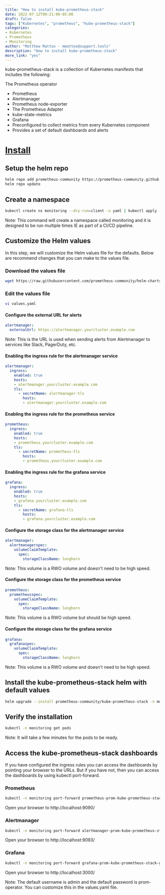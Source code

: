 ```yaml
---
title: "How to install kube-prometheus-stack"
date: 2022-07-12T00:21:00-05:00
draft: false
tags: ["Kubernetes", "prometheus", "kube-prometheus-stack"]
categories:
- Kubernetes
- Prometheus
- Monitoring
author: "Matthew Mattox - mmattox@support.tools"
description: "How to install kube-prometheus-stack"
more_link: "yes"
---
```


kube-prometheus-stack is a collection of Kubernetes manifests that includes the following:

The Prometheus operator
- Prometheus
- Alertmanager
- Prometheus node-exporter
- The Prometheus Adapter
- kube-state-metrics
- Grafana
- Preconfigured to collect metrics from every Kubernetes component
- Provides a set of default dashboards and alerts

<!--more-->
# [Install](#install)

## Setup the helm repo

```bash
helm repo add prometheus-community https://prometheus-community.github.io/helm-charts
helm repo update
```

## Create a namespace

```bash
kubectl create ns monitoring --dry-run=client -o yaml | kubectl apply -f -
```

Note: This command will create a namespace called monitoring and it is designed to be run multiple times IE as part of a CI/CD pipeline.

## Customize the Helm values

In this step, we will customize the Helm values file for the defaults. Below are recommend changes that you can make to the values file.

### Download the values file

```bash
wget https://raw.githubusercontent.com/prometheus-community/helm-charts/main/charts/kube-prometheus-stack/values.yaml
```

### Edit the values file

```bash
vi values.yaml
```

#### Configure the external URL for alerts

```yaml
alertmanager:
  externalUrl: https://alertmanager.yourcluster.example.com
```

Note: This is the URL is used when sending alerts from Alertmanager to services like Slack, PagerDuty, etc.

#### Enabling the ingress rule for the alertmanager service

```yaml
alertmanager:
  ingress:
    enabled: true
    hosts:
    - alertmanager.yourcluster.example.com
    tls:
      - secretName: alertmanager-tls
        hosts:
        - alertmanager.yourcluster.example.com
```

#### Enabling the ingress rule for the prometheus service

```yaml
prometheus:
  ingress:
    enabled: true
    hosts:
    - prometheus.yourcluster.example.com
    tls:
      - secretName: prometheus-tls
        hosts:
        - prometheus.yourcluster.example.com
```

#### Enabling the ingress rule for the grafana service

```yaml
grafana:
  ingress:
    enabled: true
    hosts:
    - grafana.yourcluster.example.com
    tls:
      - secretName: grafana-tls
        hosts:
        - grafana.yourcluster.example.com
```

#### Configure the storage class for the alertmanager service

```yaml
alertmanager:
  alertmanagerspec:
    volumeClaimTemplate:
      spec:
        storageClassName: longhorn
```
Note: This volume is a RWO volume and doesn't need to be high speed.

#### Configure the storage class for the prometheus service

```yaml
prometheus:
  prometheusspec:
    volumeClaimTemplate:
      spec:
        storageClassName: longhorn
```
Note: This volume is a RWO volume but should be high speed.

#### Configure the storage class for the grafana service

```yaml
grafana:
  grafanaspec:
    volumeClaimTemplate:
      spec:
        storageClassName: longhorn
```
Note: This volume is a RWO volume and doesn't need to be high speed.


## Install the kube-prometheus-stack helm with default values

```bash
helm upgrade --install prometheus-community/kube-prometheus-stack -n monitoring --name kube-prometheus-stack -f values.yaml
```

## Verify the installation

```bash
kubectl -n monitoring get pods
```

Note: It will take a few minutes for the pods to be ready.

## Access the kube-prometheus-stack dashboards

If you have configured the ingress rules you can access the dashboards by pointing your browser to the URLs. But if you have not, then you can access the dashboards by using kubectl port-forward.


### Prometheus

```bash
kubectl -n monitoring port-forward prometheus-prom-kube-prometheus-stack-prometheus-0 9090 &
```

Open your browser to http://localhost:9090/

### Alertmanager

```bash
kubectl -n monitoring port-forward alertmanager-prom-kube-prometheus-stack-alertmanager-0 9093 &
```

Open your browser to http://localhost:9093/

### Grafana

```bash
kubectl -n monitoring port-forward grafana-prom-kube-prometheus-stack-grafana-0 3000 &
```

Open your browser to http://localhost:3000/

Note: The default username is admin and the default password is prom-operator. You can customize this in the values.yaml file.